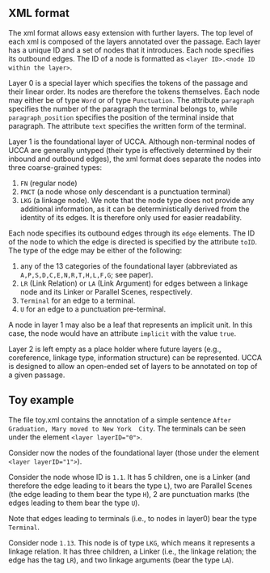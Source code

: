 XML format
----------

The xml format allows easy extension with further layers. The top level of each xml is composed of 
the layers annotated over the passage. Each layer has a unique ID and a set of nodes that it introduces. 
Each node specifies its outbound edges. The ID of a node is formatted as 
`<layer ID>.<node ID within the layer>`. 

Layer 0 is a special layer which specifies the tokens of the passage and their linear order. Its nodes 
are therefore the tokens themselves. Each node may either be of type `Word` or of type `Punctuation`. 
The attribute `paragraph` specifies the number of the paragraph the terminal belongs to, while 
`paragraph_position` specifies the position of the terminal inside that paragraph. The attribute 
`text` specifies the written form of the terminal.

Layer 1 is the foundational layer of UCCA. Although non-terminal nodes of UCCA are generally untyped 
(their type is effectively determined by their inbound and outbound edges), the xml format does separate 
the nodes into three coarse-grained types: 
1. `FN` (regular node)
2. `PNCT` (a node whose only descendant is a punctuation terminal)
3. `LKG` (a linkage node). 
We note that the node type does not provide any additional information, as it can be deterministically 
derived from the identity of its edges. It is therefore only used for easier readability.

Each node specifies its outbound edges through its `edge` elements. The ID of the node to which the edge is
directed is specified by the attribute `toID`. The type of the edge may be either of the following:
1. any of the 13 categories of the foundational layer (abbreviated as `A,P,S,D,C,E,N,R,T,H,L,F,G`; see paper).
2. `LR` (Link Relation) or `LA` (Link Argument) for edges between a linkage node and its Linker or Parallel 
Scenes, respectively.
3. `Terminal` for an edge to a terminal.
4. `U` for an edge to a punctuation pre-terminal.

A node in layer 1 may also be a leaf that represents an implicit unit. In this case, the node would have 
an attribute `implicit` with the value `true`.

Layer 2 is left empty as a place holder where future layers (e.g., coreference, linkage type, 
information structure) can be represented. UCCA is designed to allow an open-ended set of layers 
to be annotated on top of a given passage.


Toy example
-----------

The file toy.xml contains the annotation of a simple sentence `After Graduation, Mary moved to New York 
City`. The terminals can be seen under the element `<layer layerID="0">`.

Consider now the nodes of the foundational layer (those under the element `<layer layerID="1">`).

Consider the node whose ID is `1.1`. It has 5 children, one is a Linker (and therefore the edge leading 
to it bears the type `L`), two are Parallel Scenes (the edge leading to them bear the type `H`), 
2 are punctuation marks (the edges leading to them bear the type `U`). 

Note that edges leading to terminals (i.e., to nodes in layer0) bear the type `Terminal`. 

Consider node `1.13`. This node is of type `LKG`, which means it represents a linkage relation. 
It has three children, a Linker (i.e., the linkage relation; the edge has the tag `LR`), and 
two linkage arguments (bear the type `LA`).
